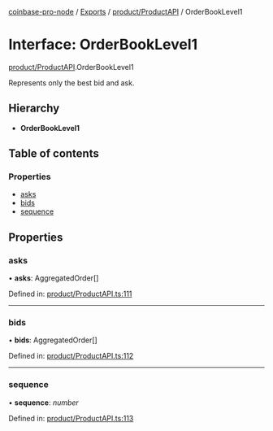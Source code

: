 [coinbase-pro-node](../README.md) / [Exports](../modules.md) / [product/ProductAPI](../modules/product_productapi.md) / OrderBookLevel1

# Interface: OrderBookLevel1

[product/ProductAPI](../modules/product_productapi.md).OrderBookLevel1

Represents only the best bid and ask.

## Hierarchy

- **OrderBookLevel1**

## Table of contents

### Properties

- [asks](product_productapi.orderbooklevel1.md#asks)
- [bids](product_productapi.orderbooklevel1.md#bids)
- [sequence](product_productapi.orderbooklevel1.md#sequence)

## Properties

### asks

• **asks**: AggregatedOrder[]

Defined in: [product/ProductAPI.ts:111](https://github.com/bennycode/coinbase-pro-node/blob/a4b1aac/src/product/ProductAPI.ts#L111)

---

### bids

• **bids**: AggregatedOrder[]

Defined in: [product/ProductAPI.ts:112](https://github.com/bennycode/coinbase-pro-node/blob/a4b1aac/src/product/ProductAPI.ts#L112)

---

### sequence

• **sequence**: _number_

Defined in: [product/ProductAPI.ts:113](https://github.com/bennycode/coinbase-pro-node/blob/a4b1aac/src/product/ProductAPI.ts#L113)
